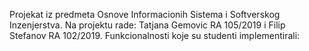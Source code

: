 Projekat iz predmeta Osnove Informacionih Sistema i Softverskog Inzenjerstva. Na projektu rade: Tatjana Gemovic RA 105/2019 i Filip Stefanov RA 102/2019.
Funkcionalnosti koje su studenti implementirali:
